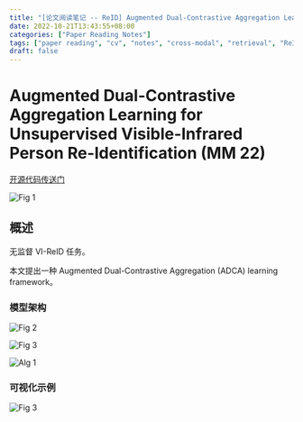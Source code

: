 ```yaml
---
title: "[论文阅读笔记 -- ReID] Augmented Dual-Contrastive Aggregation Learn. for USVIReID(MM 22)"
date: 2022-10-21T13:43:55+08:00
categories: ["Paper Reading Notes"]
tags: ["paper reading", "cv", "notes", "cross-modal", "retrieval", "ReID"]
draft: false
---
```


# Augmented Dual-Contrastive Aggregation Learning for Unsupervised Visible-Infrared Person Re-Identification (MM 22)

[开源代码传送门](https://github.com/yangbincv/ADCA)

![Fig 1](/images/2022/PRN287/1.png)

## 概述

无监督 VI-ReID 任务。  

本文提出一种 Augmented Dual-Contrastive Aggregation (ADCA) learning framework。  

### 模型架构

![Fig 2](/images/2022/PRN287/2.png)

![Fig 3](/images/2022/PRN287/3.png)

![Alg 1](/images/2022/PRN287/A1.png)

### 可视化示例

![Fig 3](/images/2022/PRN287/3.png)
